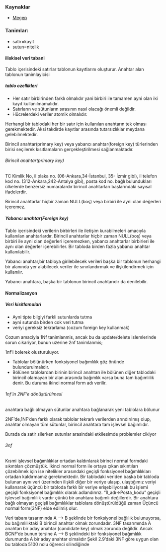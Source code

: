### Kaynaklar

* [Megep](http://www.megep.meb.gov.tr/mte_program_modul/moduller_pdf/Veritaban%C4%B1%20Tasar%C4%B1m%C4%B1.pdf)


### Tanimlar:

* satir=kayit
* sutun=nitelik

#### iliskisel veri tabani
Tablo içerisindeki satırlar tablonun kayıtlarını oluşturur. 
Anahtar alan tablonun tanimlayicisi

##### tablo ozellikleri
* Her satır birbirinden farklı olmalıdır yani birbiri ile tamamen ayni olan iki
  kayıt kullanılmamalıdır.
* Satırların ve sütunların sırasının nasıl olacağı önemli değildir.
* Hücrelerdeki veriler atomik olmalıdır.

Herhangi bir tablodaki her bir satır için kullanılan anahtarın tek olması
gerekmektedir. Aksi takdirde kayıtlar arasında tutarsızlıklar meydana
gelebilmektedir.

Birincil anahtar(primary key) veya yabancı anahtar(foreign key) türlerinden
birisi seçilerek kısıtlamaların gerçekleştirilmesi sağlanmaktadır.

###### Birincil anahtar(primary key)

TC Kimlik No, il plaka no. (06-Ankara,34-İstanbul, 35- İzmir gibi), il telefon
kod no. (312-Ankara,242-Antalya gibi), posta kod no.  bağlı bulundukları
ülkelerde benzersiz numaralardır birincil anahtarları başlarındaki sayısal
ifadelerdir.  

Birincil anahtarlar hiçbir zaman NULL(boş) veya birbiri ile ayni olan değerleri
içeremez.

##### Yabancı anahtar(Foreign key) 

Tablo içerisindeki verilerin birbirleri ile iletişim kurabilmeleri amacıyla
kullanılan anahtarlardır. Birincil anahtarlar hiçbir zaman NULL(boş) veya
birbiri ile ayni olan değerleri içeremezken, yabancı anahtarlar birbirleri ile
aynı olan değerler içerebilirler. Bir tabloda birden fazla yabancı anahtar
kullanılabilir.  

Yabancı anahtar,bir tabloya girilebilecek verileri başka bir tablonun herhangi
bir alanında yer alabilecek veriler ile sınırlandırmak ve ilişkilendirmek için
kullanılır.  

Yabancı anahtara, başka bir tablonun birincil anahtarıdır da denilebilir.

#### Normalizasyon

##### Veri kisitlamalari

* Ayni tipte bilgiyi farkli sutunlarda tutma
* ayni sutunda birden cok veri tutma
* veriyi gereksiz tekrarlama (cozum foreign key kullanmak)

Cozum amaciyla 1Nf tanimlanmis, ancak bu da update/delete islemlerinde sorun cikariyor, bunun uzerine 2nf tanimlanmis;

1nf'i bolerek olusturuluyor.

* Tablolar bölünürken fonksiyonel bağımlılık göz önünde bulundurulmalıdır.
* Bölünen tablolardan birinin birincil anahtarı ile bölünen diğer tablodaki
  birincil olamayan bir alan arasında bağımlık varsa buna tam bağımlılık denir.
  Bu duruma ikinci normal form adı verilir.

###### 1nf'in 2NF’e dönüştürülmesi

anahtara bağlı olmayan sütunlar anahtara bağlanarak yeni tablolara bölunur

2NF’de,1NF’den farklı olarak tablolar tekrarlı verilerden arındırılmış olup,
anahtar olmayan tüm sütunlar, birincil anahtara tam işlevsel bağımlıdır.

Burada da satir silerken sutunlar arasindaki etkilesimde problemler cikiyor

###### 3nf

Kısmi işlevsel bağımlılıklar ortadan kaldırılarak birinci normal formdaki
sıkıntıları çözmüştük. İkinci normal form ile ortaya çıkan sıkıntıları
çözebilmek için ise nitelikler arasındaki geçişli fonksiyonel bağımlılıkları
ortadan kaldırmamız gerekmektedir.  Bir tablodaki veriden başka bir tabloda
bulunan aynı veri üzerinden ilişkili diğer bir veriye ulaşıp, ulaştığımız
veriyi kullanarak üçüncü bir tabloda farklı bir veriye erişebiliyorsak bu
işlemi geçişli fonksiyonel bağımlılık olarak adlandırırız.  “İl_adı→Posta_kodu”
geçişli işlevsel bağımlılık vardır çünkü bir anahtara bağımlı değillerdir. Bir
anahtara bağlı olmayan geçişli bağımlılıklar tablolara dönüştürüldüğü zaman
Üçüncü normal form(3NF) elde edilmiş olur.

Veri tabanı tasarımında A --> B şeklinde bir fonksiyonel bağlılık bulunuyorsa,
bu bağımlılıktaki B birincil anahtar olmak zorundadır. 3NF tasarımında A
anahtarı bir aday anahtar (candidate key) olmak zorunda değildir. Ancak BCNF’de
bunun tersine A --> B şeklindeki bir fonksiyonel bağımlılık durumunda A bir
aday anahtar olmalıdır Şekil 2.9’daki 3NF göre uygun olan bu tabloda 5100 nolu
öğrenci silindiğinde


